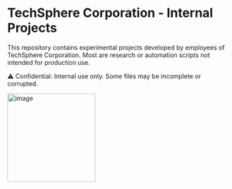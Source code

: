 # TechSphere Corporation - Internal Projects

This repository contains experimental projects developed by employees
of TechSphere Corporation. Most are research or automation scripts
not intended for production use.

⚠️ Confidential: Internal use only. Some files may be incomplete or corrupted.

<img width="200" height="200" alt="image" src="https://github.com/user-attachments/assets/806be6ad-7886-4961-8f07-95b0fa62d1bb" />

